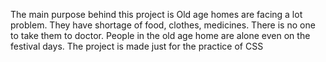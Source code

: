 The main purpose behind this project is Old age homes are facing a lot problem. They 
have shortage of food, clothes, medicines. There is no one to take them to doctor. People 
in the old age home are alone even on the festival days.
The project is made just for the practice of CSS
